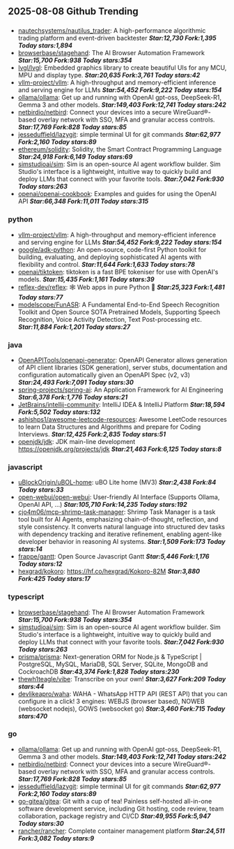## 2025-08-08 Github Trending

### 
* [nautechsystems/nautilus_trader](https://github.com/nautechsystems/nautilus_trader): A high-performance algorithmic trading platform and event-driven backtester ***Star:12,730 Fork:1,395 Today stars:1,894***
* [browserbase/stagehand](https://github.com/browserbase/stagehand): The AI Browser Automation Framework ***Star:15,700 Fork:938 Today stars:354***
* [lvgl/lvgl](https://github.com/lvgl/lvgl): Embedded graphics library to create beautiful UIs for any MCU, MPU and display type. ***Star:20,635 Fork:3,761 Today stars:42***
* [vllm-project/vllm](https://github.com/vllm-project/vllm): A high-throughput and memory-efficient inference and serving engine for LLMs ***Star:54,452 Fork:9,222 Today stars:154***
* [ollama/ollama](https://github.com/ollama/ollama): Get up and running with OpenAI gpt-oss, DeepSeek-R1, Gemma 3 and other models. ***Star:149,403 Fork:12,741 Today stars:242***
* [netbirdio/netbird](https://github.com/netbirdio/netbird): Connect your devices into a secure WireGuard®-based overlay network with SSO, MFA and granular access controls. ***Star:17,769 Fork:828 Today stars:85***
* [jesseduffield/lazygit](https://github.com/jesseduffield/lazygit): simple terminal UI for git commands ***Star:62,977 Fork:2,160 Today stars:89***
* [ethereum/solidity](https://github.com/ethereum/solidity): Solidity, the Smart Contract Programming Language ***Star:24,918 Fork:6,149 Today stars:69***
* [simstudioai/sim](https://github.com/simstudioai/sim): Sim is an open-source AI agent workflow builder. Sim Studio's interface is a lightweight, intuitive way to quickly build and deploy LLMs that connect with your favorite tools. ***Star:7,042 Fork:930 Today stars:263***
* [openai/openai-cookbook](https://github.com/openai/openai-cookbook): Examples and guides for using the OpenAI API ***Star:66,348 Fork:11,011 Today stars:315***

### python
* [vllm-project/vllm](https://github.com/vllm-project/vllm): A high-throughput and memory-efficient inference and serving engine for LLMs ***Star:54,452 Fork:9,222 Today stars:154***
* [google/adk-python](https://github.com/google/adk-python): An open-source, code-first Python toolkit for building, evaluating, and deploying sophisticated AI agents with flexibility and control. ***Star:11,644 Fork:1,633 Today stars:78***
* [openai/tiktoken](https://github.com/openai/tiktoken): tiktoken is a fast BPE tokeniser for use with OpenAI's models. ***Star:15,435 Fork:1,161 Today stars:39***
* [reflex-dev/reflex](https://github.com/reflex-dev/reflex): 🕸️ Web apps in pure Python 🐍 ***Star:25,323 Fork:1,481 Today stars:77***
* [modelscope/FunASR](https://github.com/modelscope/FunASR): A Fundamental End-to-End Speech Recognition Toolkit and Open Source SOTA Pretrained Models, Supporting Speech Recognition, Voice Activity Detection, Text Post-processing etc. ***Star:11,884 Fork:1,201 Today stars:27***

### java
* [OpenAPITools/openapi-generator](https://github.com/OpenAPITools/openapi-generator): OpenAPI Generator allows generation of API client libraries (SDK generation), server stubs, documentation and configuration automatically given an OpenAPI Spec (v2, v3) ***Star:24,493 Fork:7,091 Today stars:30***
* [spring-projects/spring-ai](https://github.com/spring-projects/spring-ai): An Application Framework for AI Engineering ***Star:6,378 Fork:1,776 Today stars:21***
* [JetBrains/intellij-community](https://github.com/JetBrains/intellij-community): IntelliJ IDEA & IntelliJ Platform ***Star:18,594 Fork:5,502 Today stars:132***
* [ashishps1/awesome-leetcode-resources](https://github.com/ashishps1/awesome-leetcode-resources): Awesome LeetCode resources to learn Data Structures and Algorithms and prepare for Coding Interviews. ***Star:12,425 Fork:2,835 Today stars:51***
* [openjdk/jdk](https://github.com/openjdk/jdk): JDK main-line development https://openjdk.org/projects/jdk ***Star:21,463 Fork:6,125 Today stars:8***

### javascript
* [uBlockOrigin/uBOL-home](https://github.com/uBlockOrigin/uBOL-home): uBO Lite home (MV3) ***Star:2,438 Fork:84 Today stars:33***
* [open-webui/open-webui](https://github.com/open-webui/open-webui): User-friendly AI Interface (Supports Ollama, OpenAI API, ...) ***Star:105,710 Fork:14,235 Today stars:192***
* [cjo4m06/mcp-shrimp-task-manager](https://github.com/cjo4m06/mcp-shrimp-task-manager): Shrimp Task Manager is a task tool built for AI Agents, emphasizing chain-of-thought, reflection, and style consistency. It converts natural language into structured dev tasks with dependency tracking and iterative refinement, enabling agent-like developer behavior in reasoning AI systems. ***Star:1,509 Fork:173 Today stars:14***
* [frappe/gantt](https://github.com/frappe/gantt): Open Source Javascript Gantt ***Star:5,446 Fork:1,176 Today stars:12***
* [hexgrad/kokoro](https://github.com/hexgrad/kokoro): https://hf.co/hexgrad/Kokoro-82M ***Star:3,880 Fork:425 Today stars:17***

### typescript
* [browserbase/stagehand](https://github.com/browserbase/stagehand): The AI Browser Automation Framework ***Star:15,700 Fork:938 Today stars:354***
* [simstudioai/sim](https://github.com/simstudioai/sim): Sim is an open-source AI agent workflow builder. Sim Studio's interface is a lightweight, intuitive way to quickly build and deploy LLMs that connect with your favorite tools. ***Star:7,042 Fork:930 Today stars:263***
* [prisma/prisma](https://github.com/prisma/prisma): Next-generation ORM for Node.js & TypeScript | PostgreSQL, MySQL, MariaDB, SQL Server, SQLite, MongoDB and CockroachDB ***Star:43,374 Fork:1,828 Today stars:230***
* [thewh1teagle/vibe](https://github.com/thewh1teagle/vibe): Transcribe on your own! ***Star:3,627 Fork:209 Today stars:44***
* [devlikeapro/waha](https://github.com/devlikeapro/waha): WAHA - WhatsApp HTTP API (REST API) that you can configure in a click! 3 engines: WEBJS (browser based), NOWEB (websocket nodejs), GOWS (websocket go) ***Star:3,460 Fork:715 Today stars:470***

### go
* [ollama/ollama](https://github.com/ollama/ollama): Get up and running with OpenAI gpt-oss, DeepSeek-R1, Gemma 3 and other models. ***Star:149,403 Fork:12,741 Today stars:242***
* [netbirdio/netbird](https://github.com/netbirdio/netbird): Connect your devices into a secure WireGuard®-based overlay network with SSO, MFA and granular access controls. ***Star:17,769 Fork:828 Today stars:85***
* [jesseduffield/lazygit](https://github.com/jesseduffield/lazygit): simple terminal UI for git commands ***Star:62,977 Fork:2,160 Today stars:89***
* [go-gitea/gitea](https://github.com/go-gitea/gitea): Git with a cup of tea! Painless self-hosted all-in-one software development service, including Git hosting, code review, team collaboration, package registry and CI/CD ***Star:49,955 Fork:5,947 Today stars:30***
* [rancher/rancher](https://github.com/rancher/rancher): Complete container management platform ***Star:24,511 Fork:3,082 Today stars:9***
